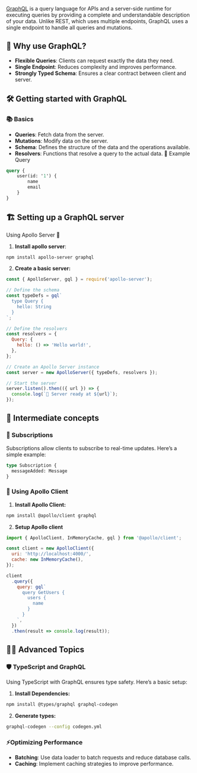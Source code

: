 [GraphQL](https://graphql.org) is a query language for APIs and a server-side runtime for executing queries by providing a complete and understandable description of your data. Unlike REST, which uses multiple endpoints, GraphQL uses a single endpoint to handle all queries and mutations.

## 🤔 Why use GraphQL?
- **Flexible Queries**: Clients can request exactly the data they need.
- **Single Endpoint**: Reduces complexity and improves performance.
- **Strongly Typed Schema**: Ensures a clear contract between client and server.
## 🛠️ Getting started with GraphQL
### 📚 Basics
- **Queries**: Fetch data from the server.
- **Mutations**: Modify data on the server.
- **Schema**: Defines the structure of the data and the operations available.
- **Resolvers**: Functions that resolve a query to the actual data.
📜 Example Query
```GraphQL
query {
	user(id: '1') {
		name
		email
	}
}
```

## 🏗️ Setting up a GraphQL server
Using Apollo Server 🚀
1. **Install apollo server**:
```bash
npm install apollo-server graphql
```
2. **Create a basic server:**
``` JavaScript
const { ApolloServer, gql } = require('apollo-server');

// Define the schema
const typeDefs = gql`
  type Query {
    hello: String
  }
`;

// Define the resolvers
const resolvers = {
  Query: {
    hello: () => 'Hello world!',
  },
};

// Create an Apollo Server instance
const server = new ApolloServer({ typeDefs, resolvers });

// Start the server
server.listen().then(({ url }) => {
  console.log(`🚀 Server ready at ${url}`);
});
```

## 🧩 Intermediate concepts
### 🔔 Subscriptions
Subscriptions allow clients to subscribe to real-time updates. Here’s a simple example:
```GraphQL
type Subscription {
  messageAdded: Message
}
```

### 📱 Using Apollo Client 
1. **Install Apollo Client:**
```bash
npm install @apollo/client graphql
```
2. **Setup Apollo client**
```JavaScript
import { ApolloClient, InMemoryCache, gql } from '@apollo/client';

const client = new ApolloClient({
  uri: 'http://localhost:4000/',
  cache: new InMemoryCache(),
});

client
  .query({
    query: gql`
      query GetUsers {
        users {
          name
        }
      }
    `,
  })
  .then(result => console.log(result));
```

## 🧙‍♂️ Advanced Topics
### 🛡️ TypeScript and GraphQL
Using TypeScript with GraphQL ensures type safety. Here’s a basic setup:
1. **Install Dependencies:** 
```bash
npm install @types/graphql graphql-codegen
```
2. **Generate types:** 
```bash
graphql-codegen --config codegen.yml
```

### ⚡Optimizing Performance
- **Batching**: Use data loader to batch requests and reduce database calls.
- **Caching**: Implement caching strategies to improve performance.